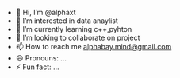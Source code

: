- 👋 Hi, I’m @alphaxt
- 👀 I’m interested in data anaylist
- 🌱 I’m currently learning c++,pyhton
- 💞️ I’m looking to collaborate on project
- 📫 How to reach me alphabay.mind@gmail.com
- 😄 Pronouns: ...
- ⚡ Fun fact: ...

<!---
alphaxt/alphaxt is a ✨ special ✨ repository because its `README.md` (this file) appears on your GitHub profile.
You can click the Preview link to take a look at your changes.
--->
